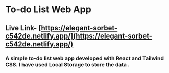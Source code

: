 # To-do List Web App

## Live Link- [https://elegant-sorbet-c542de.netlify.app/](https://elegant-sorbet-c542de.netlify.app/)

### A simple to-do list web app developed with React and Tailwind CSS. I have used Local Storage to store the data .